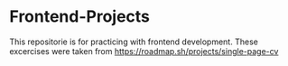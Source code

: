 # Frontend-Projects

This repositorie is for practicing with frontend development.
These excercises were taken from https://roadmap.sh/projects/single-page-cv
